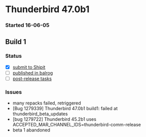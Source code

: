 # Thunderbird 47.0b1

### Started 16-06-05

## Build 1

### Status
- [x] [submit to Shipit](https://wiki.mozilla.org/Release:Release_Automation_on_Mercurial:Starting_a_Release#Submit_to_Ship_It)
- [ ] [published in balrog](https://wiki.mozilla.org/Release:Release_Automation_on_Mercurial:Updates_through_Shipping#Publish_in_Balrog)
- [ ] [post-release tasks](https://wiki.mozilla.org/Release:Release_Automation_on_Mercurial:Updates_through_Shipping#Post-release_tasks)

### Issues
- many repacks failed, retriggered
- [Bug 1279339] Thunderbird 47.0b1 build1: failed at thunderbird_beta_updates
- [bug 1279722] Thunderbird 45.2b1 uses ACCEPTED_MAR_CHANNEL_IDS=thunderbird-comm-release
- beta 1 abandoned


